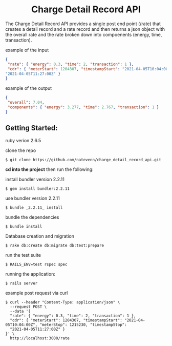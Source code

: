 <h1 align=center>Charge Detail Record API</h1>

<p>The Charge Detail Record API provides a single post end point (/rate) that creates a detail record and a rate record and then returns a json object with the overall rate and the rate broken down into compoenents (energy, time, transaction).</p>

example of the input
```json
{
 "rate": { "energy": 0.3, "time": 2, "transaction": 1 },
 "cdr": { "meterStart": 1204307, "timestampStart": "2021-04-05T10:04:00Z", "meterStop": 1215230, "timestampStop":
"2021-04-05T11:27:00Z" }
}
```
example of the output
```json
{
 "overall": 7.04,
 "components": { "energy": 3.277, "time": 2.767, "transaction": 1 }
}
```

Getting Started:
---
ruby verion 2.6.5


clone the repo
```
$ git clone https://github.com/natevenn/charge_detail_record_api.git
```

**cd into the project** then run the following:

install bundler version 2.2.11
```
$ gem install bundler:2.2.11
```
use bundler version 2.2.11
```
$ bundle _2.2.11_ install
```

bundle the dependencies
```
$ bundle install
```

Database creation and migration
```
$ rake db:create db:migrate db:test:prepare
```

run the test suite
```
$ RAILS_ENV=test rspec spec
```

running the application:
```
$ rails server
```
example post request via curl
```
$ curl --header "Content-Type: application/json" \
  --request POST \
  --data '{
  "rate": { "energy": 0.3, "time": 2, "transaction": 1 },
  "cdr": { "meterStart": 1204307, "timestampStart": "2021-04-05T10:04:00Z", "meterStop": 1215230, "timestampStop":
  "2021-04-05T11:27:00Z" }
}' \
  http://localhost:3000/rate
```


